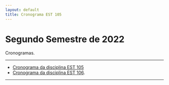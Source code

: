 ```yaml
---
layout: default
title: Cronograma EST 105
---
```


<h1 class="pageTitle">Segundo Semestre de 2022</h1>


<p class="intro">Cronogramas.</p>

---

* [Cronograma da disciplina EST 105][EST105] 
* [Cronograma da disciplina EST 106][EST106].

---

[EST106]:https://ufvest.github.io/cronograma106/
[EST105]:https://ufvest.github.io/cronograma105/
